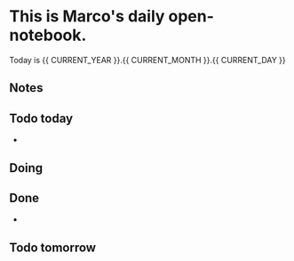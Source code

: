 # This is Marco's daily open-notebook.

Today is {{ CURRENT_YEAR }}.{{ CURRENT_MONTH }}.{{ CURRENT_DAY }}


## Notes

## Todo today
* 

## Doing


## Done
* 


## Todo tomorrow
 
